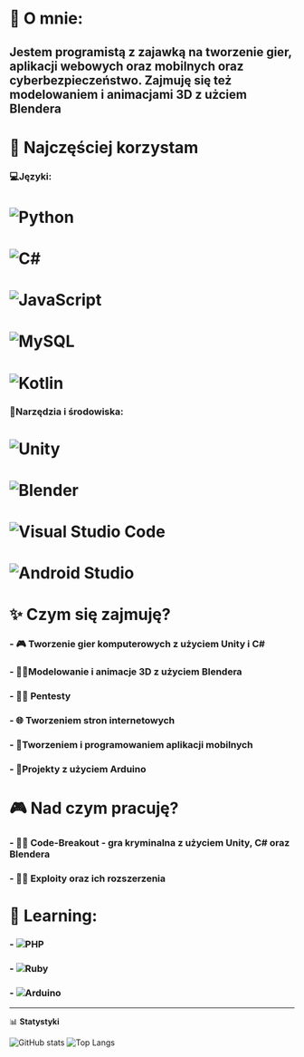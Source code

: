 # 👋 O mnie: 

## Jestem programistą z zajawką na tworzenie **gier, aplikacji webowych oraz mobilnych** oraz **cyberbezpieczeństwo**. Zajmuję się też **modelowaniem i animacjami 3D** z użciem **Blendera**

# 🔧 Najczęściej korzystam

### 💻Języki:
# ![Python](https://img.shields.io/badge/-Python-3776AB?style=flat-square&logo=python&logoColor=yellow)
# ![C#](https://img.shields.io/badge/-CSharp-239120?style=flat-square&logo=c-sharp&logoColor=white)
# ![JavaScript](https://img.shields.io/badge/-JavaScript-F7DF1E?style=flat-square&logo=javascript&logoColor=black)
# ![MySQL](https://img.shields.io/badge/-MySQL-4479A1?style=flat-square&logo=mysql&logoColor=orange)
# ![Kotlin](https://img.shields.io/badge/-Kotlin-0095D5?style=flat-square&logo=kotlin&logoColor=purple)


### 🔨Narzędzia i środowiska:
# ![Unity](https://img.shields.io/badge/-Unity-000000?style=for-the-badge&logo=unity&logoColor=white)
# ![Blender](https://img.shields.io/badge/-Blender-F5792A?style=for-the-badge&logo=blender&logoColor=white)
# ![Visual Studio Code](https://img.shields.io/badge/-Visual%20Studio%20Code-007ACC?style=for-the-badge&logo=visualstudiocode&logoColor=white)
# ![Android Studio](https://img.shields.io/badge/-Android%20Studio-3DDC84?style=for-the-badge&logo=android-studio&logoColor=blue)

# ✨ Czym się zajmuję?
### - 🎮 Tworzenie gier komputerowych z użyciem **Unity** i **C#**
### - 👨‍🎨Modelowanie i animacje 3D z użyciem **Blendera**
### - 👨‍💻 **Pentesty**
### - 🌐 Tworzeniem stron internetowych
### - 📲Tworzeniem i programowaniem aplikacji mobilnych
### - 🤖Projekty z użyciem **Arduino**

# 🎮 Nad czym pracuję?
### - 🕵️‍♂️ **Code-Breakout** - gra kryminalna z użyciem **Unity**, **C#** oraz **Blendera**
### - 👨‍💻 **Exploity** oraz ich rozszerzenia

# 🧠 Learning:
### - ![PHP](https://img.shields.io/badge/-PHP-777BB4?style=for-the-badge&logo=php&logoColor=white)
### - ![Ruby](https://img.shields.io/badge/-Ruby-CC342D?style=for-the-badge&logo=ruby&logoColor=white)
### - ![Arduino](https://img.shields.io/badge/-Arduino-00979D?style=for-the-badge&logo=arduino&logoColor=white)

---

📊 **Statystyki**

![GitHub stats](https://github-readme-stats.vercel.app/api?username=MiXelowy257&show_icons=true&theme=tokyonight)
![Top Langs](https://github-readme-stats.vercel.app/api/top-langs/?username=MiXelowy257&layout=compact&theme=tokyonight)
